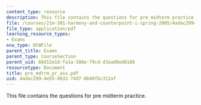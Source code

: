 ```yaml
---
content_type: resource
description: This file contains the questions for pre midterm practice.
file: /courses/21m-301-harmony-and-counterpoint-i-spring-2005/4adac2994e55d63274d70b60fbc312af_pre_mdtrm_pr_ass.pdf
file_type: application/pdf
learning_resource_types:
- Exams
ocw_type: OCWFile
parent_title: Exams
parent_type: CourseSection
parent_uid: 68d13a1d-fa1a-588e-79cd-d3aad0ed0188
resourcetype: Document
title: pre_mdtrm_pr_ass.pdf
uid: 4adac299-4e55-d632-74d7-0b60fbc312af
---
```

This file contains the questions for pre midterm practice.

